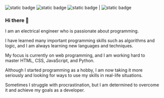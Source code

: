 ![static badge](https://img.shields.io/badge/HTML5-E34F26?style=for-the-badge&logo=html5&logoColor=white) 
![static badge](https://img.shields.io/badge/CSS3-1572B6?style=for-the-badge&logo=css3&logoColor=white) 
![static badge](https://img.shields.io/badge/JavaScript-F7DF1E?style=for-the-badge&logo=javascript&logoColor=black)
 | 
![static badge](https://img.shields.io/badge/Wordpress-21759B?style=for-the-badge&logo=wordpress&logoColor=white)


### Hi there 👋

I am an electrical engineer who is passionate about programming. 

I have learned many important programming skills such as algorithms and logic, and I am always learning new languages and techniques.

My focus is currently on web programming, and I am working hard to master HTML, CSS, JavaScript, and Python. 

Although I started programming as a hobby, I am now taking it more seriously and looking for ways to use my skills in real-life situations. 

Sometimes I struggle with procrastination, but I am determined to overcome it and achieve my goals as a developer.

<!--
- Short-form content [nrkmrvl.coder (Instagram)](https://www.instagram.com/nrkmrvl.coder)


**nrkmrvl/nrkmrvl** is a ✨ _special_ ✨ repository because its `README.md` (this file) appears on your GitHub profile.

Here are some ideas to get you started:

- 🔭 I’m currently working on ...
- 🌱 I’m currently learning ...
- 👯 I’m looking to collaborate on ...
- 🤔 I’m looking for help with ...
- 💬 Ask me about ...
- 📫 How to reach me: ...
- 😄 Pronouns: ...
- ⚡ Fun fact: ...
-->
